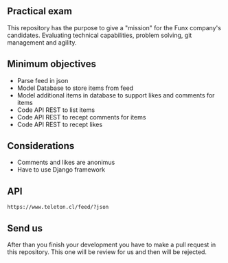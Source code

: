## Practical exam 

This repository has the purpose to give a "mission" for the Funx company's candidates. Evaluating technical capabilities, problem solving, git management and agility.

## Minimum objectives

* Parse feed in json 
* Model Database to store items from feed
* Model additional items in database to support likes and comments for items 
* Code API REST to list items
* Code API REST to recept comments for items
* Code API REST to recept likes

## Considerations

* Comments and likes are anonimus
* Have to use Django framework

## API

    https://www.teleton.cl/feed/?json


## Send us

After than you finish your development you have to make a pull request in this repository. This one will be review for us and then will be rejected.